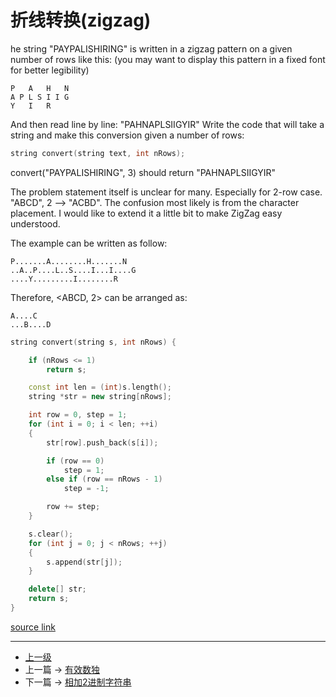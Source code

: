 # 折线转换(zigzag)

he string "PAYPALISHIRING" is written in a zigzag pattern on a given number of rows like this: (you may want to display this pattern in a fixed font for better legibility)

```
P   A   H   N
A P L S I I G
Y   I   R
```
And then read line by line: "PAHNAPLSIIGYIR"
Write the code that will take a string and make this conversion given a number of rows:

```C
string convert(string text, int nRows);
```
convert("PAYPALISHIRING", 3) should return "PAHNAPLSIIGYIR"


The problem statement itself is unclear for many. Especially for 2-row case. "ABCD", 2 --> "ACBD". The confusion most likely is from the character placement. I would like to extend it a little bit to make ZigZag easy understood.

The example can be written as follow:

```
P.......A........H.......N
..A..P....L..S....I...I....G
....Y.........I........R
```
Therefore, <ABCD, 2> can be arranged as:

```
A....C
...B....D
```

```c++
string convert(string s, int nRows) {

    if (nRows <= 1)
        return s;

    const int len = (int)s.length();
    string *str = new string[nRows];

    int row = 0, step = 1;
    for (int i = 0; i < len; ++i)
    {
        str[row].push_back(s[i]);

        if (row == 0)
            step = 1;
        else if (row == nRows - 1)
            step = -1;

        row += step;
    }

    s.clear();
    for (int j = 0; j < nRows; ++j)
    {
        s.append(str[j]);
    }

    delete[] str;
    return s;
}
```
















[source link](https://leetcode.com/problems/zigzag-conversion/discuss/)


---
- [上一级](README.md)
- 上一篇 -> [有效数独](Valid_Sudoku.md)
- 下一篇 -> [相加2进制字符串](add_binary.md)
